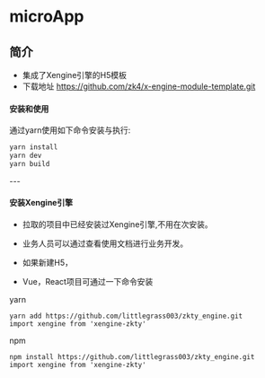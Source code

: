 # microApp

## 简介

- 集成了Xengine引擎的H5模板
- 下载地址 https://github.com/zk4/x-engine-module-template.git



 

#### 安装和使用

通过yarn使用如下命令安装与执行:

```javascript
yarn install
yarn dev
yarn build
```



\---



####  安装Xengine引擎

- 拉取的项目中已经安装过Xengine引擎,不用在次安装。
- 业务人员可以通过查看使用文档进行业务开发。

- 如果新建H5，

- Vue，React项目可通过一下命令安装

yarn

```
yarn add https://github.com/littlegrass003/zkty_engine.git
import xengine from 'xengine-zkty'
```

npm

```
npm install https://github.com/littlegrass003/zkty_engine.git
import xengine from 'xengine-zkty'
```

 